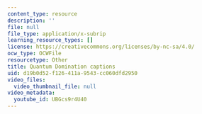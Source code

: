 ```yaml
---
content_type: resource
description: ''
file: null
file_type: application/x-subrip
learning_resource_types: []
license: https://creativecommons.org/licenses/by-nc-sa/4.0/
ocw_type: OCWFile
resourcetype: Other
title: Quantum Domination captions
uid: d19b0d52-f126-411a-9543-cc060dfd2950
video_files:
  video_thumbnail_file: null
video_metadata:
  youtube_id: UBGcs9r4U40
---
```

